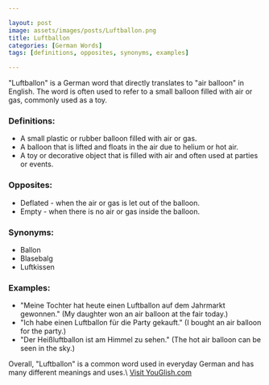 ```yaml
---

layout: post
image: assets/images/posts/Luftballon.png
title: Luftballon
categories: [German Words]
tags: [definitions, opposites, synonyms, examples]

---
```


"Luftballon" is a German word that directly translates to "air balloon" in English. The word is often used to refer to a small balloon filled with air or gas, commonly used as a toy.

### Definitions:

- A small plastic or rubber balloon filled with air or gas.
- A balloon that is lifted and floats in the air due to helium or hot air.
- A toy or decorative object that is filled with air and often used at parties or events.

### Opposites:

- Deflated - when the air or gas is let out of the balloon.
- Empty - when there is no air or gas inside the balloon.

### Synonyms:

- Ballon
- Blasebalg
- Luftkissen

### Examples:

- "Meine Tochter hat heute einen Luftballon auf dem Jahrmarkt gewonnen." (My daughter won an air balloon at the fair today.)
- "Ich habe einen Luftballon für die Party gekauft." (I bought an air balloon for the party.)
- "Der Heißluftballon ist am Himmel zu sehen." (The hot air balloon can be seen in the sky.) 

Overall, "Luftballon" is a common word used in everyday German and has many different meanings and uses.\ <a id="yg-widget-0" class="youglish-widget" data-query="Luftballon" data-lang="german" data-components="8412" data-auto-start="0" data-bkg-color="theme_light" data-title="How%20to%20pronounce%20Luftballon%20in%20German"  rel="nofollow" href="https://youglish.com">Visit YouGlish.com</a><script async src="https://youglish.com/public/emb/widget.js" charset="utf-8"></script>